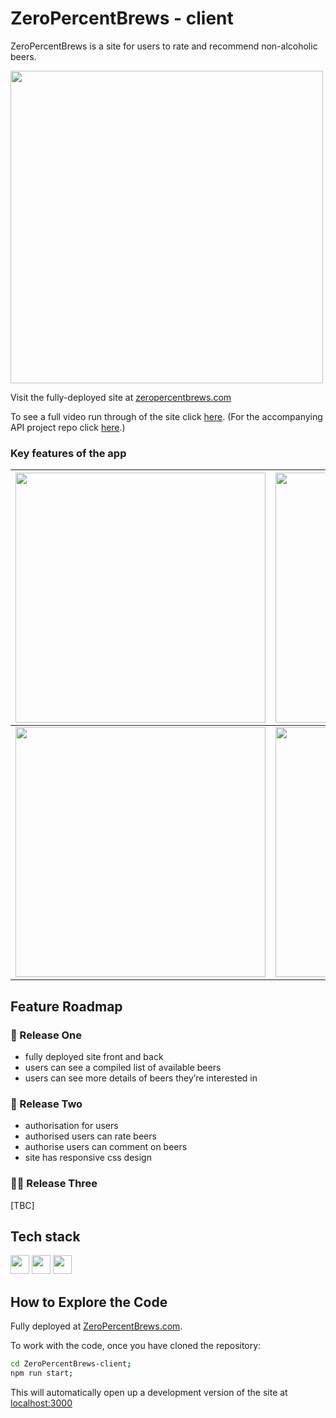 # ZeroPercentBrews - client
ZeroPercentBrews is a site for users to rate and recommend non-alcoholic beers.

<img src="https://media.giphy.com/media/OHdGVlXsAc4zYVwhSm/giphy.gif" width="500">


Visit the fully-deployed site at [zeropercentbrews.com](https://www.zeropercentbrews.com)

To see a full video run through of the site click [here](https://www.youtube.com/watch?v=FMtE3SbgWtE). (For the accompanying API project repo click [here](https://github.com/alastair10/ZeroPercentBrews-api).)

### Key features of the app
| <img src="https://media.giphy.com/media/qTfBV0DJWI7qs1wB9l/giphy.gif" width="400"> | <img src="https://media.giphy.com/media/P7mYfm6CsepJ36wTWa/giphy.gif" width="400"> |
|------------------------------------------------------------------------------------------------------------|-------------------------------------------------------------------------------------------------------------|
| <img src="https://media.giphy.com/media/HoLa6hpqcaZszgY15f/giphy.gif" width="400">  | <img src="https://media.giphy.com/media/M3n9xbNVmjG1isdbLU/giphy.gif" width="400">   |


## Feature Roadmap

### 🚀 Release One

- fully deployed site front and back
- users can see a compiled list of available beers
- users can see more details of beers they’re interested in

### 🚀 Release Two

- authorisation for users
- authorised users can rate beers
- authorise users can comment on beers
- site has responsive css design

### 🧑‍💻 Release Three

[TBC]

## Tech stack

<img height="30" src="https://img.shields.io/badge/-ReactJs-61DAFB?logo=react&logoColor=white" /> <img height="30" src="https://img.shields.io/badge/-Postman-FF6C37?logo=Postman&logoColor=white" /> <img height="30" src="https://img.shields.io/badge/-Cypress-17202C?logo=Cypress&logoColor=white" />

## How to Explore the Code

Fully deployed at [ZeroPercentBrews.com](https://www.zeropercentbrews.com/).

To work with the code, once you have cloned the repository:

```bash
cd ZeroPercentBrews-client;
npm run start;
```

This will automatically open up a development version of the site at [localhost:3000](http://localhost:3000)
